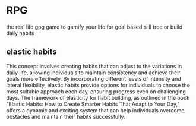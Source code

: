 # RPG
the real life gpg game to gamify your life for goal based siill tree or build daily habits 

## elastic habits
This concept involves creating habits that can adjust to the variations in daily life, allowing individuals to maintain consistency and achieve their goals more effectively. By incorporating different levels of intensity and lateral flexibility, elastic habits provide options for individuals to choose the most suitable approach each day, ensuring progress even on challenging days. The framework of elasticity for habit building, as outlined in the book "Elastic Habits: How to Create Smarter Habits That Adapt to Your Day," offers a dynamic and exciting system that can help individuals overcome obstacles and maintain their habits successfully.


